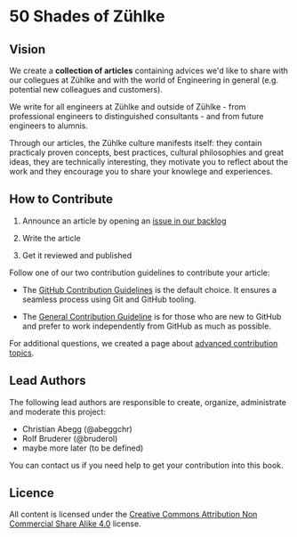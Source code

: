 # 50 Shades of Zühlke

## Vision

We create a **collection of articles** containing advices we'd like to share with our collegues at Zühlke and with the world of Engineering in general (e.g. potential new colleagues and customers).

We write for all engineers at Zühlke and outside of Zühlke - from professional engineers to distinguished consultants - and from future engineers to alumnis.

Through our articles, the Zühlke culture manifests itself: they contain practicaly proven concepts, best practices, cultural philosophies and great ideas, they are technically interesting, they motivate you to reflect about the work and they encourage you to share your knowlege and experiences.

## How to Contribute

1. Announce an article by opening an [issue in our backlog](https://github.com/Zuehlke/fifty-shades/issues/new?labels=article&title=Article:%20%3Cput%20topic%20title%20here%3E)

2. Write the article

3. Get it reviewed and published

Follow one of our two contribution guidelines to contribute your article:

* The [GitHub Contribution Guidelines](./github-contribution-guideline.md) is the default choice. It ensures a seamless process using Git and GitHub tooling.

* The [General Contribution Guideline](./general-contribution-guideline.md) is for those who are new to GitHub and prefer to work independently from GitHub as much as possible.

For additional questions, we created a page about [advanced contribution topics](./advanced-contribution-topics.md).

## Lead Authors

The following lead authors are responsible to create, organize, administrate and moderate this project:

* Christian Abegg (@abeggchr)
* Rolf Bruderer (@bruderol)
* maybe more later (to be defined)

You can contact us if you need help to get your contribution into this book.

## Licence

All content is licensed under the [Creative Commons Attribution Non Commercial Share Alike 4.0](https://creativecommons.org/licenses/by-nc-sa/4.0/) license.